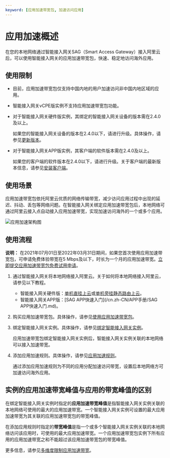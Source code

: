 ```yaml
---
keyword: [应用加速带宽包, 加速访问应用]
---
```


# 应用加速概述

在您的本地网络通过智能接入网关SAG（Smart Access Gateway）接入阿里云后，可以使用智能接入网关的应用加速带宽包，快速、稳定地访问海外应用。

## 使用限制

-   目前，应用加速带宽包仅支持中国内地的用户加速访问非中国内地区域的应用。
-   智能接入网关vCPE版实例不支持应用加速带宽包功能。
-   对于智能接入网关硬件版实例，其绑定的智能接入网关设备的版本需在2.4.0及以上。

    如果您的智能接入网关设备的版本在2.4.0以下，请进行升级。具体操作，请参见[更新版本](/cn.zh-CN/配置指南/设备配置/设备绑定/更新版本.md)。

-   对于智能接入网关APP版实例，其客户端的软件版本需在2.4.0及以上。

    如果您的客户端的软件版本在2.4.0以下，请进行升级。关于客户端的最新版本信息，请参见[安装客户端](/cn.zh-CN/APP手册/终端用户使用指南/安装客户端.md)。


## 使用场景

应用加速带宽包依托阿里云优质的网络传输带宽，减少访问应用过程中出现的延迟、抖动、丢包等网络问题。在智能接入网关绑定应用加速带宽包后，本地网络可通过阿里云接入点自动接入应用加速带宽，实现加速访问海外的一个或多个应用。

![应用加速架构图](https://static-aliyun-doc.oss-accelerate.aliyuncs.com/assets/img/zh-CN/6161481261/p272735.png)

## 使用流程

**说明：** 在2021年07月01日至2022年03月31日期间，如果您首次使用应用加速带宽包，可申请免费体验带宽在5 Mbps及以下，时长为一个月的应用加速带宽。[立即提交应用加速带宽包免费试用申请](https://page.aliyun.com/form/act2144372350/index.htm)。

1.  通过智能接入网关将本地网络接入阿里云。关于如何将本地网络接入阿里云，请参见以下教程。
    -   智能接入网关硬件版：[单机直挂上云](/cn.zh-CN/教程专区/单机直挂上云.md)或[单机旁挂静态路由上云](/cn.zh-CN/教程专区/单机旁挂静态路由上云.md)。
    -   智能接入网关APP版：[SAG APP快速入门](/cn.zh-CN/APP手册/SAG APP快速入门.md)。
2.  购买应用加速带宽包。具体操作，请参见[使用应用加速带宽包](/cn.zh-CN/配置指南/应用加速/使用应用加速带宽包.md)。
3.  绑定智能接入网关实例。具体操作，请参见[绑定智能接入网关实例](/cn.zh-CN/配置指南/应用加速/绑定智能接入网关实例.md)。

    应用加速带宽包绑定智能接入网关实例后，智能接入网关实例关联的本地网络可以接入加速带宽。

4.  添加应用加速规则。具体操作，请参见[应用加速规则](/cn.zh-CN/配置指南/应用加速/应用加速规则.md)。

    通过添加应用加速规则为不同的应用分配加速访问带宽，设置后本地网络方可加速访问海外应用。


## 实例的应用加速带宽峰值与应用的带宽峰值的区别

在绑定智能接入网关实例时指定的**应用加速带宽峰值**是指智能接入网关实例关联的本地网络可使用的最大的应用加速带宽。一个智能接入网关实例可设置的最大应用加速带宽为其关联的应用加速带宽包的带宽峰值。

在添加应用规则时指定的**带宽峰值**是指一个或多个智能接入网关实例关联的本地网络访问该应用时，可使用的最大应用加速带宽。一个应用加速带宽包实例下所有应用的应用加速带宽之和不能超过该应用加速带宽包的带宽峰值。

更多信息，请参见[多维度限制应用加速带宽](/cn.zh-CN/配置指南/应用加速/多维度限制应用加速带宽.md)。

